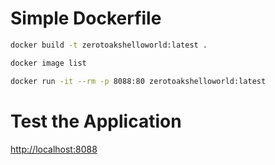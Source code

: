 # Simple Dockerfile

```bash
docker build -t zerotoakshelloworld:latest .

docker image list

docker run -it --rm -p 8088:80 zerotoakshelloworld:latest
```

# Test the Application

<http://localhost:8088>